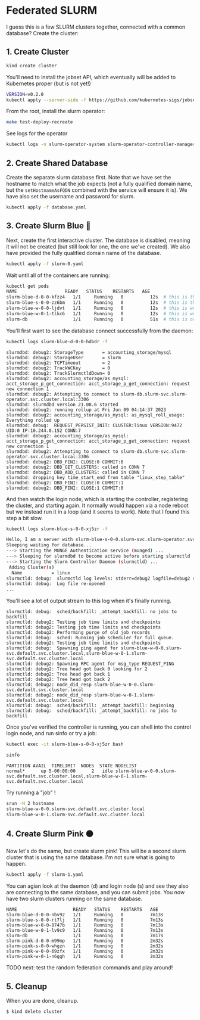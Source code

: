 # Federated SLURM

I guess this is a few SLURM clusters together, connected with a common database?
Create the cluster:

## 1. Create Cluster

```bash
kind create cluster
```

You'll need to install the jobset API, which eventually will be added to Kubernetes proper (but is not yet!)

```bash
VERSION=v0.2.0
kubectl apply --server-side -f https://github.com/kubernetes-sigs/jobset/releases/download/$VERSION/manifests.yaml
```

From the root, install the slurm operator:

```bash
make test-deploy-recreate
```

See logs for the operator

```bash
kubectl logs -n slurm-operator-system slurm-operator-controller-manager-6f6945579-9pknp
```

## 2. Create Shared Database

Create the separate slurm database first. Note that we have set the hostname to match what the job expects (not a fully qualified domain name, but the `setHostnameAsFQDN` combined with the service will ensure it is). We have also set the username and password for slurm.

```bash
kubectl apply -f database.yaml
```

## 3. Create Slurm Blue 🔵️

Next, create the first interactive cluster. The database is disabled, meaning it will not be created (but still look for one, the one we've created). We also have provided the fully qualified domain name of the database.

```bash
kubectl apply -f slurm-0.yaml 
```

Wait until all of the containers are running:

```bash
kubectl get pods
NAME                  READY   STATUS    RESTARTS   AGE
slurm-blue-d-0-0-kfzz4   1/1     Running   0          12s  # this is the daemon (slurmdbd)
slurm-blue-s-0-0-zz6bm   1/1     Running   0          12s  # this is the login node (slurmctrl)
slurm-blue-w-0-0-ljdvt   1/1     Running   0          12s  # this is worker 0
slurm-blue-w-0-1-tlkc6   1/1     Running   0          12s  # this is worker 1
slurm-db                 1/1     Running   0          51s  # this is our federated (shared) database
```

You'll first want to see the database connect successfully from the daemon:

```bash
kubectl logs slurm-blue-d-0-0-hdbdr -f
```
```console
slurmdbd: debug2: StorageType       = accounting_storage/mysql
slurmdbd: debug2: StorageUser       = slurm
slurmdbd: debug2: TCPTimeout        = 2
slurmdbd: debug2: TrackWCKey        = 0
slurmdbd: debug2: TrackSlurmctldDown= 0
slurmdbd: debug2: accounting_storage/as_mysql: acct_storage_p_get_connection: acct_storage_p_get_connection: request new connection 1
slurmdbd: debug2: Attempting to connect to slurm-db.slurm-svc.slurm-operator.svc.cluster.local:3306
slurmdbd: slurmdbd version 21.08.6 started
slurmdbd: debug2: running rollup at Fri Jun 09 04:14:37 2023
slurmdbd: debug2: accounting_storage/as_mysql: as_mysql_roll_usage: Everything rolled up
slurmdbd: debug:  REQUEST_PERSIST_INIT: CLUSTER:linux VERSION:9472 UID:0 IP:10.244.0.152 CONN:7
slurmdbd: debug2: accounting_storage/as_mysql: acct_storage_p_get_connection: acct_storage_p_get_connection: request new connection 1
slurmdbd: debug2: Attempting to connect to slurm-db.slurm-svc.slurm-operator.svc.cluster.local:3306
slurmdbd: debug2: DBD_FINI: CLOSE:0 COMMIT:0
slurmdbd: debug2: DBD_GET_CLUSTERS: called in CONN 7
slurmdbd: debug2: DBD_ADD_CLUSTERS: called in CONN 7
slurmdbd: dropping key time_start_end from table "linux_step_table"
slurmdbd: debug2: DBD_FINI: CLOSE:0 COMMIT:1
slurmdbd: debug2: DBD_FINI: CLOSE:1 COMMIT:0
```

And then watch the login node, which is starting the controller, registering the cluster, and starting again.
It normally would happen via a node reboot but we instead run it in a loop (and it seems to work). Note that I
found this step a bit slow.

```bash
kubectl logs slurm-blue-s-0-0-xj5zr -f
```
```bash
Hello, I am a server with slurm-blue-s-0-0.slurm-svc.slurm-operator.svc.cluster.local
Sleeping waiting for database...
---> Starting the MUNGE Authentication service (munged) ...
---> Sleeping for slurmdbd to become active before starting slurmctld ...
---> Starting the Slurm Controller Daemon (slurmctld) ...
 Adding Cluster(s)
  Name           = linux
slurmctld: debug:  slurmctld log levels: stderr=debug2 logfile=debug2 syslog=quiet
slurmctld: debug:  Log file re-opened
...
```
You'll see a lot of output stream to this log when it's finally running.

```console
slurmctld: debug:  sched/backfill: _attempt_backfill: no jobs to backfill
slurmctld: debug2: Testing job time limits and checkpoints
slurmctld: debug2: Testing job time limits and checkpoints
slurmctld: debug2: Performing purge of old job records
slurmctld: debug:  sched: Running job scheduler for full queue.
slurmctld: debug2: Testing job time limits and checkpoints
slurmctld: debug:  Spawning ping agent for slurm-blue-w-0-0.slurm-svc.default.svc.cluster.local,slurm-blue-w-0-1.slurm-svc.default.svc.cluster.local
slurmctld: debug2: Spawning RPC agent for msg_type REQUEST_PING
slurmctld: debug2: Tree head got back 0 looking for 2
slurmctld: debug2: Tree head got back 1
slurmctld: debug2: Tree head got back 2
slurmctld: debug2: node_did_resp slurm-blue-w-0-0.slurm-svc.default.svc.cluster.local
slurmctld: debug2: node_did_resp slurm-blue-w-0-1.slurm-svc.default.svc.cluster.local
slurmctld: debug:  sched/backfill: _attempt_backfill: beginning
slurmctld: debug:  sched/backfill: _attempt_backfill: no jobs to backfill
```

Once you've verified the controller is running, you can shell into the control login node, and run sinfo or try a job:

```bash
kubectl exec -it slurm-blue-s-0-0-xj5zr bash
```
```bash
sinfo
```
```console
PARTITION AVAIL  TIMELIMIT  NODES  STATE NODELIST
normal*      up 5-00:00:00      2   idle slurm-blue-w-0-0.slurm-svc.default.svc.cluster.local,slurm-blue-w-0-1.slurm-svc.default.svc.cluster.local
```

Try running a "job" !

```bash
srun -N 2 hostname
slurm-blue-w-0-0.slurm-svc.default.svc.cluster.local
slurm-blue-w-0-1.slurm-svc.default.svc.cluster.local
```

## 4. Create Slurm Pink 🟤️

Now let's do the same, but create slurm pink! This will be a second slurm cluster that is using the same database.
I'm not sure what is going to happen.

```bash
kubectl apply -f slurm-1.yaml
```
You can agian look at the daemon (d) and login node (s) and see they also are connecting to the same database,
and you can submit jobs. You now have two slurm clusters running on the same database.

```console
NAME                     READY   STATUS    RESTARTS   AGE
slurm-blue-d-0-0-nbv92   1/1     Running   0          7m13s
slurm-blue-s-0-0-rt7lj   1/1     Running   0          7m13s
slurm-blue-w-0-0-8747b   1/1     Running   0          7m13s
slurm-blue-w-0-1-lv9c9   1/1     Running   0          7m13s
slurm-db                 1/1     Running   0          7m17s
slurm-pink-d-0-0-m99mp   1/1     Running   0          2m32s
slurm-pink-s-0-0-whgzn   1/1     Running   0          2m32s
slurm-pink-w-0-0-69zfx   1/1     Running   0          2m32s
slurm-pink-w-0-1-n6ggh   1/1     Running   0          2m32s
```

TODO next: test the random federation commands and play around!

## 5. Cleanup

When you are done, cleanup.

```bash
$ kind delete cluster
```
